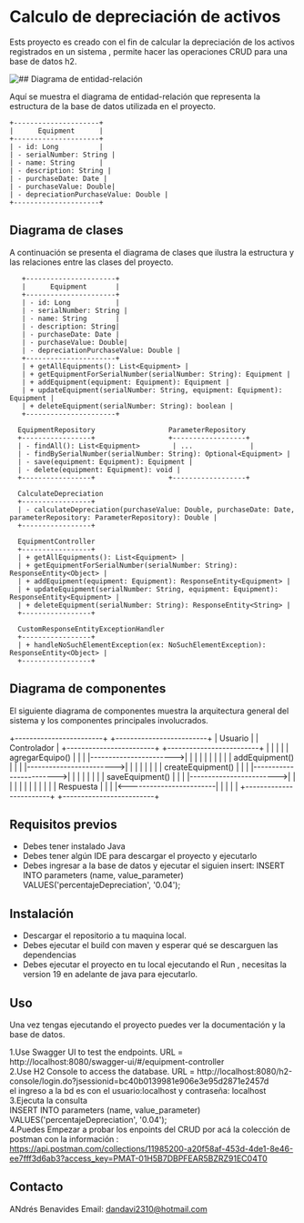 # Calculo de depreciación de activos

Ests proyecto es creado con el fin de calcular la depreciación de los activos registrados en un sistema , permite hacer
las operaciones CRUD para una base de datos h2.

![## Diagrama de entidad-relación](C:\Users\danda\IdeaProjects\Technical-test\images\diagramaEntidadRelacion.jpg)

Aquí se muestra el diagrama de entidad-relación que representa la estructura de la base de datos utilizada en el proyecto.

    +---------------------+         
    |      Equipment      |         
    +---------------------+         
    | - id: Long          |         
    | - serialNumber: String |      
    | - name: String      |
    | - description: String |
    | - purchaseDate: Date |
    | - purchaseValue: Double|
    | - depreciationPurchaseValue: Double |
    +---------------------+

## Diagrama de clases

A continuación se presenta el diagrama de clases que ilustra la estructura y las relaciones entre las clases del proyecto.

       +----------------------+
       |      Equipment       |
       +----------------------+
       | - id: Long           |
       | - serialNumber: String |
       | - name: String       |
       | - description: String|
       | - purchaseDate: Date |
       | - purchaseValue: Double|
       | - depreciationPurchaseValue: Double |
       +----------------------+
       | + getAllEquipments(): List<Equipment> |
       | + getEquipmentForSerialNumber(serialNumber: String): Equipment |
       | + addEquipment(equipment: Equipment): Equipment |
       | + updateEquipment(serialNumber: String, equipment: Equipment): Equipment |
       | + deleteEquipment(serialNumber: String): boolean |
       +----------------------+

      EquipmentRepository                  ParameterRepository
      +-----------------+                  +------------------+
      | - findAll(): List<Equipment>        | ...              |
      | - findBySerialNumber(serialNumber: String): Optional<Equipment> |
      | - save(equipment: Equipment): Equipment |
      | - delete(equipment: Equipment): void |
      +-----------------+                  +------------------+

      CalculateDepreciation
      +-----------------+
      | - calculateDepreciation(purchaseValue: Double, purchaseDate: Date, parameterRepository: ParameterRepository): Double |
      +-----------------+

      EquipmentController
      +-----------------+
      | + getAllEquipments(): List<Equipment> |
      | + getEquipmentForSerialNumber(serialNumber: String): ResponseEntity<Object> |
      | + addEquipment(equipment: Equipment): ResponseEntity<Equipment> |
      | + updateEquipment(serialNumber: String, equipment: Equipment): ResponseEntity<Equipment> |
      | + deleteEquipment(serialNumber: String): ResponseEntity<String> |
      +-----------------+

      CustomResponseEntityExceptionHandler
      +-----------------+
      | + handleNoSuchElementException(ex: NoSuchElementException): ResponseEntity<Object> |
      +-----------------+

## Diagrama de componentes

El siguiente diagrama de componentes muestra la arquitectura general del sistema y los componentes principales involucrados.

+------------------------+                       +-------------------------+
|      Usuario           |                       |      Controlador         |
+------------------------+                       +-------------------------+
|                        |                       |                         |
|  agregarEquipo()       |                       |                         |
|----------------------->|                       |                         |
|                        |                       |                         |
|                        |                       |  addEquipment()         |
|                        |                       |------------------------>|
|                        |                       |                         |
|                        |                       |  createEquipment()      |
|                        |                       |------------------------>|
|                        |                       |                         |
|                        |                       |  saveEquipment()        |
|                        |                       |------------------------>|
|                        |                       |                         |
|                        |                       |                         |
|                        |                       |    Respuesta            |
|                        |                       |<------------------------|
|                        |                       |                         |
+------------------------+                       +-------------------------+

## Requisitos previos

- Debes tener instalado Java
- Debes tener algún IDE para descargar el proyecto y ejecutarlo
- Debes ingresar a la base de datos y ejecutar el siguien insert:
  INSERT INTO parameters (name, value_parameter) VALUES('percentajeDepreciation', '0.04');

## Instalación

- Descargar el repositorio a tu maquina local.
- Debes ejecutar el build con maven y esperar qué se descarguen las dependencias
- Debes ejecutar el proyecto en tu local ejecutando el Run , necesitas la version 19 en adelante de java para ejecutarlo.

## Uso

Una vez tengas ejecutando el proyecto puedes ver la documentación y la base de datos.

1.Use Swagger UI to test the endpoints. URL = http://localhost:8080/swagger-ui/#/equipment-controller <BR>
2.Use H2 Console to access the database. URL = http://localhost:8080/h2-console/login.do?jsessionid=bc40b0139981e906e3e95d2871e2457d <BR>
el ingreso a la bd es con el usuario:localhost y contraseña: localhost <BR>
3.Ejecuta la consulta <BR>
INSERT INTO parameters (name, value_parameter) VALUES('percentajeDepreciation', '0.04'); <BR>
4.Puedes Empezar a probar los enpoints del CRUD por acá la colección de postman con la información : <BR>
https://api.postman.com/collections/11985200-a20f58af-453d-4de1-8e46-ee7fff3d6ab3?access_key=PMAT-01H5B7DBPFEAR5BZRZ91EC04T0

## Contacto

ANdrés Benavides
Email: dandavi2310@hotmail.com